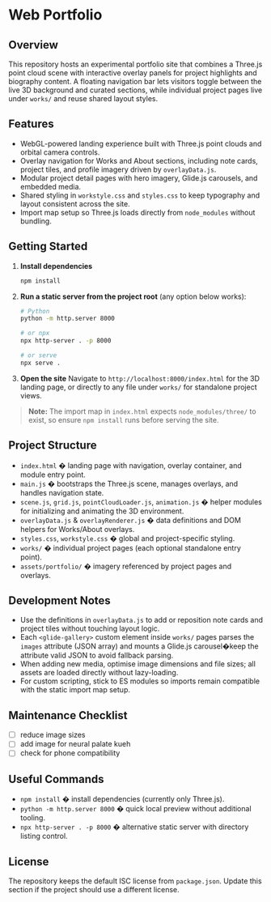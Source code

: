 # Web Portfolio

## Overview
This repository hosts an experimental portfolio site that combines a Three.js point cloud scene with interactive overlay panels for project highlights and biography content. A floating navigation bar lets visitors toggle between the live 3D background and curated sections, while individual project pages live under `works/` and reuse shared layout styles.

## Features
- WebGL-powered landing experience built with Three.js point clouds and orbital camera controls.
- Overlay navigation for Works and About sections, including note cards, project tiles, and profile imagery driven by `overlayData.js`.
- Modular project detail pages with hero imagery, Glide.js carousels, and embedded media.
- Shared styling in `workstyle.css` and `styles.css` to keep typography and layout consistent across the site.
- Import map setup so Three.js loads directly from `node_modules` without bundling.

## Getting Started
1. **Install dependencies**
   ```bash
   npm install
   ```
2. **Run a static server from the project root** (any option below works):
   ```bash
   # Python
   python -m http.server 8000

   # or npx
   npx http-server . -p 8000

   # or serve
   npx serve .
   ```
3. **Open the site**
   Navigate to `http://localhost:8000/index.html` for the 3D landing page, or directly to any file under `works/` for standalone project views.

> **Note:** The import map in `index.html` expects `node_modules/three/` to exist, so ensure `npm install` runs before serving the site.

## Project Structure
- `index.html` � landing page with navigation, overlay container, and module entry point.
- `main.js` � bootstraps the Three.js scene, manages overlays, and handles navigation state.
- `scene.js`, `grid.js`, `pointCloudLoader.js`, `animation.js` � helper modules for initializing and animating the 3D environment.
- `overlayData.js` & `overlayRenderer.js` � data definitions and DOM helpers for Works/About overlays.
- `styles.css`, `workstyle.css` � global and project-specific styling.
- `works/` � individual project pages (each optional standalone entry point).
- `assets/portfolio/` � imagery referenced by project pages and overlays.

## Development Notes
- Use the definitions in `overlayData.js` to add or reposition note cards and project tiles without touching layout logic.
- Each `<glide-gallery>` custom element inside `works/` pages parses the `images` attribute (JSON array) and mounts a Glide.js carousel�keep the attribute valid JSON to avoid fallback parsing.
- When adding new media, optimise image dimensions and file sizes; all assets are loaded directly without lazy-loading.
- For custom scripting, stick to ES modules so imports remain compatible with the static import map setup.

## Maintenance Checklist
- [ ] reduce image sizes
- [ ] add image for neural palate kueh
- [ ] check for phone compatibility

## Useful Commands
- `npm install` � install dependencies (currently only Three.js).
- `python -m http.server 8000` � quick local preview without additional tooling.
- `npx http-server . -p 8000` � alternative static server with directory listing control.

## License
The repository keeps the default ISC license from `package.json`. Update this section if the project should use a different license.
